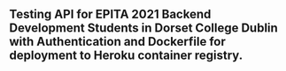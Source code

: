 Testing API for EPITA 2021 Backend Development Students in Dorset College Dublin with Authentication and Dockerfile for deployment to Heroku container registry.
----------------------------------------------
